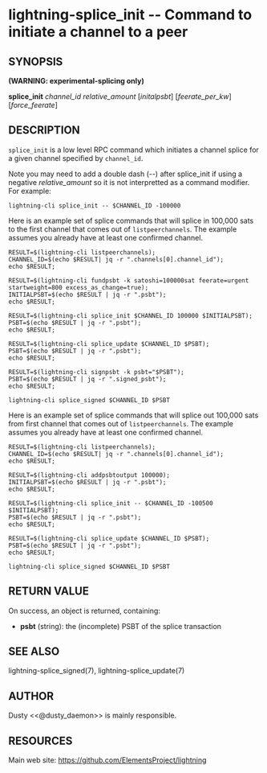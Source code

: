 lightning-splice\_init -- Command to initiate a channel to a peer
=====================================================================

SYNOPSIS
--------

**(WARNING: experimental-splicing only)**

**splice\_init** *channel\_id* *relative\_amount* [*initalpsbt*] [*feerate\_per\_kw*] [*force\_feerate*]

DESCRIPTION
-----------

`splice_init` is a low level RPC command which initiates a channel splice for a
given channel specified by `channel_id`.

Note you may need to add a double dash (\-\-) after splice\_init if using a negative
*relative\_amount* so it is not interpretted as a command modifier. For example:
```shell
lightning-cli splice_init -- $CHANNEL_ID -100000
```

Here is an example set of splice commands that will splice in 100,000 sats to
the first channel that comes out of `listpeerchannels`. The example assumes
you already have at least one confirmed channel.

```shell
RESULT=$(lightning-cli listpeerchannels);
CHANNEL_ID=$(echo $RESULT| jq -r ".channels[0].channel_id");
echo $RESULT;

RESULT=$(lightning-cli fundpsbt -k satoshi=100000sat feerate=urgent startweight=800 excess_as_change=true);
INITIALPSBT=$(echo $RESULT | jq -r ".psbt");
echo $RESULT;

RESULT=$(lightning-cli splice_init $CHANNEL_ID 100000 $INITIALPSBT);
PSBT=$(echo $RESULT | jq -r ".psbt");
echo $RESULT;

RESULT=$(lightning-cli splice_update $CHANNEL_ID $PSBT);
PSBT=$(echo $RESULT | jq -r ".psbt");
echo $RESULT;

RESULT=$(lightning-cli signpsbt -k psbt="$PSBT");
PSBT=$(echo $RESULT | jq -r ".signed_psbt");
echo $RESULT;

lightning-cli splice_signed $CHANNEL_ID $PSBT
```

Here is an example set of splice commands that will splice out 100,000 sats from
 first channel that comes out of `listpeerchannels`. The example assumes
you already have at least one confirmed channel.

```shell
RESULT=$(lightning-cli listpeerchannels);
CHANNEL_ID=$(echo $RESULT| jq -r ".channels[0].channel_id");
echo $RESULT;

RESULT=$(lightning-cli addpsbtoutput 100000);
INITIALPSBT=$(echo $RESULT | jq -r ".psbt");
echo $RESULT;

RESULT=$(lightning-cli splice_init -- $CHANNEL_ID -100500 $INITIALPSBT);
PSBT=$(echo $RESULT | jq -r ".psbt");
echo $RESULT;

RESULT=$(lightning-cli splice_update $CHANNEL_ID $PSBT);
PSBT=$(echo $RESULT | jq -r ".psbt");
echo $RESULT;

lightning-cli splice_signed $CHANNEL_ID $PSBT
```

RETURN VALUE
------------

[comment]: # (GENERATE-FROM-SCHEMA-START)
On success, an object is returned, containing:

- **psbt** (string): the (incomplete) PSBT of the splice transaction

[comment]: # (GENERATE-FROM-SCHEMA-END)

SEE ALSO
--------

lightning-splice_signed(7), lightning-splice_update(7)

AUTHOR
------

Dusty <<@dusty_daemon>> is mainly responsible.

RESOURCES
---------

Main web site: <https://github.com/ElementsProject/lightning>

[comment]: # ( SHA256STAMP:86db6fc3e01abf0d325ab80cc82a4c7bd68358511f4a8bd6528040e5db402cd4)
